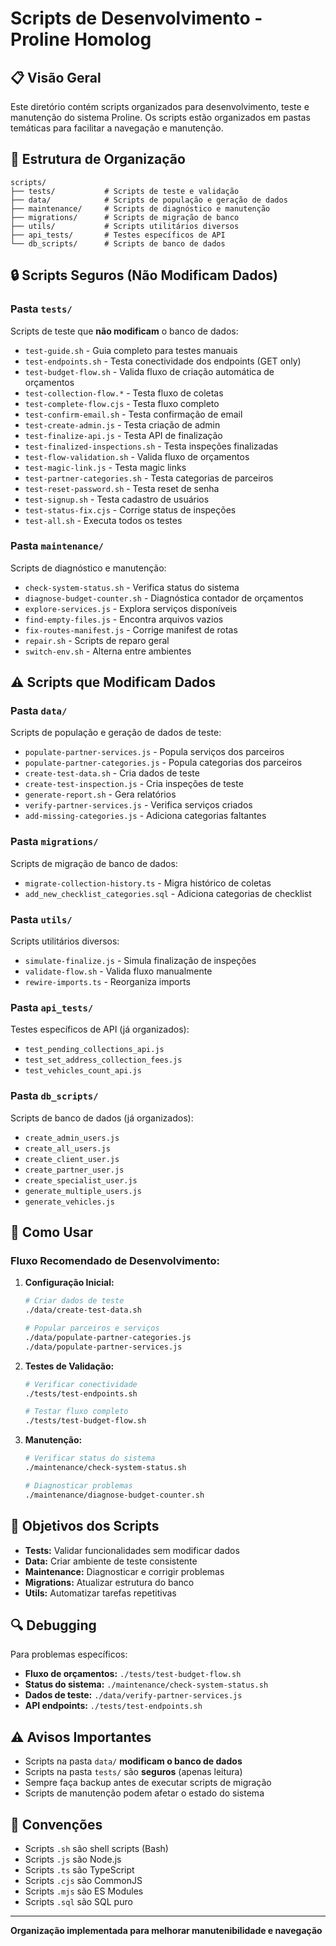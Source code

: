 # Scripts de Desenvolvimento - Proline Homolog

## 📋 Visão Geral

Este diretório contém scripts organizados para desenvolvimento, teste e manutenção do sistema
Proline. Os scripts estão organizados em pastas temáticas para facilitar a navegação e manutenção.

## 📁 Estrutura de Organização

```
scripts/
├── tests/           # Scripts de teste e validação
├── data/            # Scripts de população e geração de dados
├── maintenance/     # Scripts de diagnóstico e manutenção
├── migrations/      # Scripts de migração de banco
├── utils/           # Scripts utilitários diversos
├── api_tests/       # Testes específicos de API
└── db_scripts/      # Scripts de banco de dados
```

## 🔒 Scripts Seguros (Não Modificam Dados)

### Pasta `tests/`

Scripts de teste que **não modificam** o banco de dados:

- `test-guide.sh` - Guia completo para testes manuais
- `test-endpoints.sh` - Testa conectividade dos endpoints (GET only)
- `test-budget-flow.sh` - Valida fluxo de criação automática de orçamentos
- `test-collection-flow.*` - Testa fluxo de coletas
- `test-complete-flow.cjs` - Testa fluxo completo
- `test-confirm-email.sh` - Testa confirmação de email
- `test-create-admin.js` - Testa criação de admin
- `test-finalize-api.js` - Testa API de finalização
- `test-finalized-inspections.sh` - Testa inspeções finalizadas
- `test-flow-validation.sh` - Valida fluxo de orçamentos
- `test-magic-link.js` - Testa magic links
- `test-partner-categories.sh` - Testa categorias de parceiros
- `test-reset-password.sh` - Testa reset de senha
- `test-signup.sh` - Testa cadastro de usuários
- `test-status-fix.cjs` - Corrige status de inspeções
- `test-all.sh` - Executa todos os testes

### Pasta `maintenance/`

Scripts de diagnóstico e manutenção:

- `check-system-status.sh` - Verifica status do sistema
- `diagnose-budget-counter.sh` - Diagnóstica contador de orçamentos
- `explore-services.js` - Explora serviços disponíveis
- `find-empty-files.js` - Encontra arquivos vazios
- `fix-routes-manifest.js` - Corrige manifest de rotas
- `repair.sh` - Scripts de reparo geral
- `switch-env.sh` - Alterna entre ambientes

## ⚠️ Scripts que Modificam Dados

### Pasta `data/`

Scripts de população e geração de dados de teste:

- `populate-partner-services.js` - Popula serviços dos parceiros
- `populate-partner-categories.js` - Popula categorias dos parceiros
- `create-test-data.sh` - Cria dados de teste
- `create-test-inspection.js` - Cria inspeções de teste
- `generate-report.sh` - Gera relatórios
- `verify-partner-services.js` - Verifica serviços criados
- `add-missing-categories.js` - Adiciona categorias faltantes

### Pasta `migrations/`

Scripts de migração de banco de dados:

- `migrate-collection-history.ts` - Migra histórico de coletas
- `add_new_checklist_categories.sql` - Adiciona categorias de checklist

### Pasta `utils/`

Scripts utilitários diversos:

- `simulate-finalize.js` - Simula finalização de inspeções
- `validate-flow.sh` - Valida fluxo manualmente
- `rewire-imports.ts` - Reorganiza imports

### Pasta `api_tests/`

Testes específicos de API (já organizados):

- `test_pending_collections_api.js`
- `test_set_address_collection_fees.js`
- `test_vehicles_count_api.js`

### Pasta `db_scripts/`

Scripts de banco de dados (já organizados):

- `create_admin_users.js`
- `create_all_users.js`
- `create_client_user.js`
- `create_partner_user.js`
- `create_specialist_user.js`
- `generate_multiple_users.js`
- `generate_vehicles.js`

## 🚀 Como Usar

### Fluxo Recomendado de Desenvolvimento:

1. **Configuração Inicial:**

   ```bash
   # Criar dados de teste
   ./data/create-test-data.sh

   # Popular parceiros e serviços
   ./data/populate-partner-categories.js
   ./data/populate-partner-services.js
   ```

2. **Testes de Validação:**

   ```bash
   # Verificar conectividade
   ./tests/test-endpoints.sh

   # Testar fluxo completo
   ./tests/test-budget-flow.sh
   ```

3. **Manutenção:**

   ```bash
   # Verificar status do sistema
   ./maintenance/check-system-status.sh

   # Diagnosticar problemas
   ./maintenance/diagnose-budget-counter.sh
   ```

## 🎯 Objetivos dos Scripts

- **Tests:** Validar funcionalidades sem modificar dados
- **Data:** Criar ambiente de teste consistente
- **Maintenance:** Diagnosticar e corrigir problemas
- **Migrations:** Atualizar estrutura do banco
- **Utils:** Automatizar tarefas repetitivas

## 🔍 Debugging

Para problemas específicos:

- **Fluxo de orçamentos:** `./tests/test-budget-flow.sh`
- **Status do sistema:** `./maintenance/check-system-status.sh`
- **Dados de teste:** `./data/verify-partner-services.js`
- **API endpoints:** `./tests/test-endpoints.sh`

## ⚠️ Avisos Importantes

- Scripts na pasta `data/` **modificam o banco de dados**
- Scripts na pasta `tests/` são **seguros** (apenas leitura)
- Sempre faça backup antes de executar scripts de migração
- Scripts de manutenção podem afetar o estado do sistema

## 📝 Convenções

- Scripts `.sh` são shell scripts (Bash)
- Scripts `.js` são Node.js
- Scripts `.ts` são TypeScript
- Scripts `.cjs` são CommonJS
- Scripts `.mjs` são ES Modules
- Scripts `.sql` são SQL puro

---

**Organização implementada para melhorar manutenibilidade e navegação**
